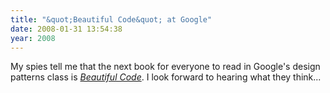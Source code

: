```yaml
---
title: "&quot;Beautiful Code&quot; at Google"
date: 2008-01-31 13:54:38
year: 2008
---
```

My spies tell me that the next book for everyone to read in Google's design patterns class is <a href="http://beautifulcode.oreillynet.com/"><em>Beautiful Code</em></a>.  I look forward to hearing what they think...
